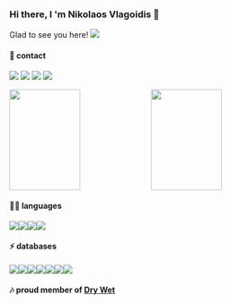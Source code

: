 ### Hi there, I 'm Nikolaos Vlagoidis 👋

Glad to see you here! <img src='https://hits.seeyoufarm.com/api/count/incr/badge.svg?url=https%3A%2F%2Fgithub.com%2Fnikosvlagoidis1212%2Fhit-counter' />

#### 👨 contact
[<img src='https://img.shields.io/badge/LinkedIn-0077B5?style=for-the-badge&logo=linkedin&logoColor=white' />](https://www.linkedin.com/in/nikolaos-vlagoidis-3a4a47126/) [<img src='https://img.shields.io/badge/Stack_Overflow-FE7A16?style=for-the-badge&logo=stack-overflow&logoColor=white' />](https://stackoverflow.com/users/4399921/nikos-vita-topiko) [<img src='https://img.shields.io/badge/Gmail-D14836?style=for-the-badge&logo=gmail&logoColor=white' />](mailto:nikosvlagoidis@gmail.com) [<img src='https://img.shields.io/twitter/follow/N_kos?style=plastic' />](https://twitter.com/N_kos)


<img width="50%" height="180em" src='https://github-readme-streak-stats.herokuapp.com/?user=nikosvlagoidis'/><img width="50%" height="180em" src="https://github-readme-stats.vercel.app/api?username=NikosVlagoidis&show_icons=true&hide_border=true&&count_private=true&include_all_commits=true" />

#### 👩‍💻 languages
<img src='https://img.shields.io/badge/Ruby-CC342D?style=for-the-badge&logo=ruby&logoColor=white' /><img src='https://img.shields.io/badge/Python-FFD43B?style=for-the-badge&logo=python&logoColor=blue' /><img src='https://img.shields.io/badge/Go-00ADD8?style=for-the-badge&logo=go&logoColor=white' /><img src='https://img.shields.io/badge/JavaScript-323330?style=for-the-badge&logo=javascript&logoColor=F7DF1E' />

#### ⚡ databases
<img src='https://img.shields.io/badge/MariaDB-003545?style=for-the-badge&logo=mariadb&logoColor=white' /><img src='https://img.shields.io/badge/MySQL-005C84?style=for-the-badge&logo=mysql&logoColor=white'><img src='https://img.shields.io/badge/PostgreSQL-316192?style=for-the-badge&logo=postgresql&logoColor=white' /><img src='https://img.shields.io/badge/SQLite-07405E?style=for-the-badge&logo=sqlite&logoColor=white' /><img src='https://img.shields.io/badge/MongoDB-4EA94B?style=for-the-badge&logo=mongodb&logoColor=white' /><img src='https://img.shields.io/badge/redis-%23DD0031.svg?&style=for-the-badge&logo=redis&logoColor=white' /><img src='https://img.shields.io/badge/Elastic_Search-005571?style=for-the-badge&logo=elasticsearch&logoColor=white' />


#### 🎶 proud member of [Dry Wet](https://linktr.ee/drywet)









